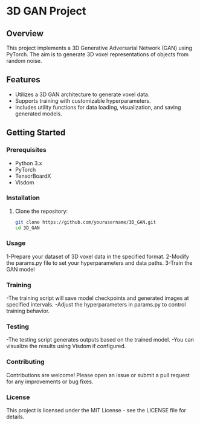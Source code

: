 # 3D GAN Project

## Overview
This project implements a 3D Generative Adversarial Network (GAN) using PyTorch. The aim is to generate 3D voxel representations of objects from random noise.

## Features
- Utilizes a 3D GAN architecture to generate voxel data.
- Supports training with customizable hyperparameters.
- Includes utility functions for data loading, visualization, and saving generated models.

## Getting Started

### Prerequisites
- Python 3.x
- PyTorch
- TensorBoardX
- Visdom


### Installation
1. Clone the repository:
   ```bash
   git clone https://github.com/yourusername/3D_GAN.git
   cd 3D_GAN

### Usage
1-Prepare your dataset of 3D voxel data in the specified format.
2-Modify the params.py file to set your hyperparameters and data paths.
3-Train the GAN model

### Training
-The training script will save model checkpoints and generated images at specified intervals.
-Adjust the hyperparameters in params.py to control training behavior.

### Testing
-The testing script generates outputs based on the trained model.
-You can visualize the results using Visdom if configured.

### Contributing
Contributions are welcome! Please open an issue or submit a pull request for any improvements or bug fixes.

### License
This project is licensed under the MIT License - see the LICENSE file for details.

